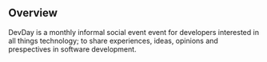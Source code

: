

## Overview

DevDay is a monthly informal social event event for developers interested in all things technology; to share experiences, ideas, opinions and prespectives in software development.
